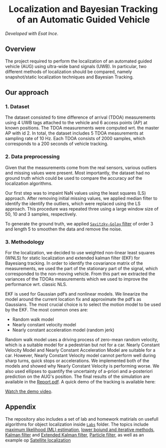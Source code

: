 <h1 align="center">Localization and Bayesian Tracking of an Automatic Guided Vehicle</h1>

*Developed with Esat Ince*.

## Overview

The project required to perform the localization of an automated guided vehicle (AUG) using ultra-wide band signals (UWB). In particular, two different methods of localization should be compared, namely snapshot/static localization techniques and Bayesian Tracking.

## Our approach
### 1. Dataset 
The dataset consisted fo time difference of arrival (TDOA) measurements using 4 UWB tags attached to the vehicle and 6 access points (AP) at known positions. The TDOA measurements were computed wrt. the master AP with id 2. In total, the dataset includes 5 TDOA measurements at sampling rate of 10 Hz. Each TDOA consists of 2000 samples, which corresponds to a 200 seconds of vehicle tracking.              

### 2. Data preprocessing
Given that the measurements come from the real sensors, various outliers and missing values were present. Most importantly, the dataset had no ground truth which could be used to compare the accuracy aof the localization algorithms.

Our first step was to impaint NaN values using the least squares (LS) approach. After removing initial missing values, we applied median filter to identify the identify the outliers, which were replaced using the LS approach. This procedure was repeated three using a large window size of 50, 10 and 3 samples, respectively.

To generate the ground truth, we applied [`Savitzky-Golay` filter](https://en.wikipedia.org/wiki/Savitzky%E2%80%93Golay_filter) of order 3 and length 5 to smoothen the data and remove the noise. 

### 3. Methodology
For the localization, we decided to use weighted non-linear least squares (WNLS) for static localization and extended kalman filter (EKF) for Bayesiang tracking. In order to identify the covariance matrix of the measurements, we used the part of the stationary part of the signal, which corresponded to the non-moving vehicle. From this part we extracted the variances of the TDOAs measurements which we used to improve the performance wrt. classic NLS.

EKF is used for Gaussian pdf’s and nonlinear models. We linearize the model around the current location fix and approximate the pdf’s as Gaussians. The most crucial choice is to select the motion model to be used by the EKF. The most common ones are:
- Random walk model
- Nearly constant velocity model
- Nearly constant acceleration model (random jerk)

Random walk model uses a driving process of zero-mean random velocity, which is a suitable model for a pedestrian but not for a car. Nearly Constant Velocity Model and Nearly Constant Acceleration Model are suitable for a car. However, Nearly Constant Velocity model cannot perform well during sharp turns, quick stops or accelerations. We implemented both of the models and showed why Nearly Constant Velocity is performing worse. We also used ellipses to quantify the uncertainty of a-priori and a-posteriori prediction on the AUG's position. 
The final results of the simulation are available in the [Report.pdf](Project/Report.pdf). A quick demo of the tracking is available here:

[Watch the demo video](https://drive.google.com/file/d/1V4K-1m98SW36MdO_wrS5hkyRIjSRFdVu/preview).


## Appendix
The repository also includes a set of lab and homework matirials on usefull algorithms for object localization inside [`Labs`](Labs) folder. The topics include [maximum likelihood (ML) estimation](Labs/1-Static%20Localization/), [lower boiund and iterative methods](Labs/2-Cramer-Rao%20Bound%20and%20iterative%20NLS/), [Kalman filter](Labs/3-Kalman%20filter/) and [Extended Kalman filter](Labs/4-Extended%20Kalman%20Filter/), [Particle filter](Labs/5-Particle%20filter/), as well as an example op [Satellite localization](Labs/6-Satellite%20localization/)  
